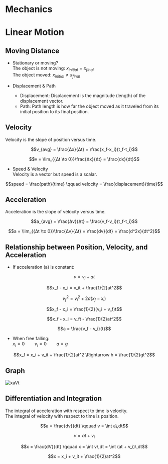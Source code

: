 # Mechanics
# Linear Motion

## Moving Distance

* Stationary or moving?  
  The object is not moving: $x_{initial} = x_{final}$  
  The object moved: $x_{initial} \not= x_{final}$

* Displacement & Path

  - Displacement: Displacement is the magnitude (length) of the displacement vector.
  - Path: Path length is how far the object moved as it traveled from its initial position to its final position.

## Velocity

Velocity is the slope of position versus time.

$$v_{avg} = \frac{Δx}{Δt} = \frac{x_f-x_i}{t_f-t_i}$$

$$v = \lim_{{Δt \to 0}}\frac{Δx}{Δt} = \frac{dx}{dt}$$

* Speed & Velocity  
  Velocity is a vector but speed is a scalar.

$$speed = \frac{path}{time} \qquad velocity = \frac{displacement}{time}$$

## Acceleration

Acceleration is the slope of velocity versus time.

$$a_{avg} = \frac{Δv}{Δt} = \frac{v_f-v_i}{t_f-t_i}$$

$$a = \lim_{{Δt \to 0}}\frac{Δv}{Δt} = \frac{dv}{dt} = \frac{d^2x}{dt^2}$$

## Relationship between Position, Velocity, and Acceleration

* If acceleration (a) is constant:

$$v = v_i + at$$

$$x_f - x_i = v_it + \frac{1}{2}at^2$$

$$v_f^2 = v_i^2 + 2a(x_f - x_i)$$

$$x_f - x_i = \frac{1}{2}(v_i + v_f)t$$

$$x_f - x_i = v_ft - \frac{1}{2}at^2$$

$$a = \frac{v_f - v_i}{t}$$

* When free falling:  
  $x_i = 0 \qquad v_i = 0 \qquad a = g$

$$x_f = x_i + v_it + \frac{1}{2}at^2 \Rightarrow h = \frac{1}{2}gt^2$$

## Graph

![xaVt](https://hackmd.io/_uploads/BJG-20sWyx.png)

## Differentiation and Integration

The integral of acceleration with respect to time is velocity.  
The integral of velocity with respect to time is position.

$$a = \frac{dv}{dt} \qquad v = \int a\,dt$$

$$v = at + v_i$$

$$x = \frac{dV}{dt} \qquad x = \int v\,dt = \int (at + v_i)\,dt$$

$$x = x_i + v_it + \frac{1}{2}at^2$$



